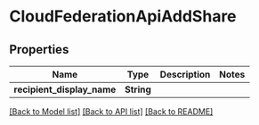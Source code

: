 # CloudFederationApiAddShare

## Properties

Name | Type | Description | Notes
------------ | ------------- | ------------- | -------------
**recipient_display_name** | **String** |  | 

[[Back to Model list]](../README.md#documentation-for-models) [[Back to API list]](../README.md#documentation-for-api-endpoints) [[Back to README]](../README.md)


